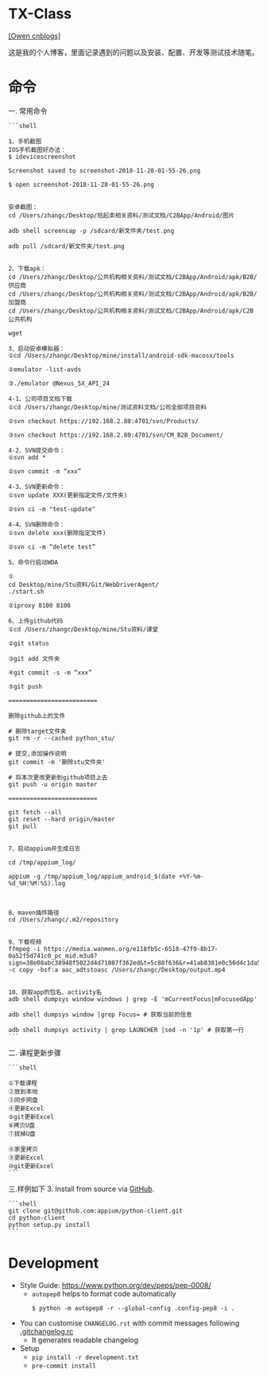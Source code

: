 # TX-Class
[[Owen cnblogs]](http://www.cnblogs.com/Owen-ET/)

这是我的个人博客，里面记录遇到的问题以及安装、配置、开发等测试技术随笔。

# 命令



一. 常用命令

    ```shell

    1、手机截图
    IOS手机截图好办法：
    $ idevicescreenshot

    Screenshot saved to screenshot-2018-11-28-01-55-26.png

    $ open screenshot-2018-11-28-01-55-26.png


    安卓截图：
    cd /Users/zhangc/Desktop/拾起卖相关资料/测试文档/C2BApp/Android/图片

    adb shell screencap -p /sdcard/新文件夹/test.png

    adb pull /sdcard/新文件夹/test.png


    2、下载apk：
    cd /Users/zhangc/Desktop/公共机构相关资料/测试文档/C2BApp/Android/apk/B2B/供应商
    cd /Users/zhangc/Desktop/公共机构相关资料/测试文档/C2BApp/Android/apk/B2B/加盟商
    cd /Users/zhangc/Desktop/公共机构相关资料/测试文档/C2BApp/Android/apk/C2B公共机构

    wget

    3、启动安卓模拟器：
    ①cd /Users/zhangc/Desktop/mine/install/android-sdk-macosx/tools

    ②emulator -list-avds

    ③./emulator @Nexus_5X_API_24

    4-1、公司项目文档下载
    ①cd /Users/zhangc/Desktop/mine/测试资料文档/公司全部项目资料

    ②svn checkout https://192.168.2.80:4701/svn/Products/

    ③svn checkout https://192.168.2.80:4701/svn/CM_B2B_Document/

    4-2、SVN提交命令：
    ①svn add *

    ②svn commit -m “xxx”

    4-3、SVN更新命令：
    ①svn update XXX(更新指定文件/文件夹)

    ②svn ci -m "test-update"
    
    4-4、SVN删除命令：
    ①svn delete xxx(删除指定文件)
    
    ②svn ci -m “delete test”

    5、命令行启动WDA

    ①
    cd Desktop/mine/Stu资料/Git/WebDriverAgent/
    ./start.sh 

    ②iproxy 8100 8100

    6、上传github代码
    ①cd /Users/zhangc/Desktop/mine/Stu资料/课堂

    ②git status

    ③git add 文件夹

    ④git commit -s -m “xxx”

    ⑤git push

    =========================

    删除github上的文件

    # 删除target文件夹
    git rm -r --cached python_stu/

    # 提交,添加操作说明
    git commit -m '删除stu文件夹'

    # 将本次更改更新到github项目上去
    git push -u origin master

    =========================

    git fetch --all
    git reset --hard origin/master
    git pull


    7、启动appium并生成日志

    cd /tmp/appium_log/

    appium -g /tmp/appium_log/appium_android_$(date +%Y-%m-%d_%H:%M:%S).log



    8、maven插件路径
    cd /Users/zhangc/.m2/repository


    9、下载视频
    ffmpeg -i https://media.wanmen.org/e118fb5c-6518-47f9-8b17-0a52f5d741c0_pc_mid.m3u8?sign=38e08abc38948f5022d4d71887f362ed&t=5c88f636&r=41ab8381e0c56d4c1da55cd7b7450580 -c copy -bsf:a aac_adtstoasc /Users/zhangc/Desktop/output.mp4


    10、获取app的包名、activity名
    adb shell dumpsys window windows | grep -E 'mCurrentFocus|mFocusedApp'

    adb shell dumpsys window |grep Focus= # 获取当前的信息

    adb shell dumpsys activity | grep LAUNCHER |sed -n '1p' # 获取第一行
    ```

二. 课程更新步骤

    ```shell
    
    ①下载课程
    ②放到本地
    ③同步网盘
    ④更新Excel
    ⑤git更新Excel
    ⑥拷贝U盘
    ⑦拔掉U盘

    ⑧家里拷贝
    ⑨更新Excel
    ⑩git更新Excel
    ```

三.样例如下
3. Install from source via [GitHub](https://github.com/appium/python-client).

    ```shell
    git clone git@github.com:appium/python-client.git
    cd python-client
    python setup.py install
    ```

# Development

- Style Guide: https://www.python.org/dev/peps/pep-0008/
    - `autopep8` helps to format code automatically
        ```
        $ python -m autopep8 -r --global-config .config-pep8 -i .
        ```
- You can customise `CHANGELOG.rst` with commit messages following [.gitchangelog.rc](.gitchangelog.rc)
    - It generates readable changelog
- Setup
    - `pip install -r development.txt`
    - `pre-commit install`
